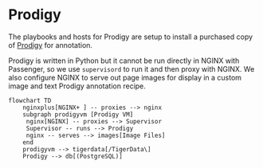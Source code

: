 # Prodigy

The playbooks and hosts for Prodigy are setup to install a purchased copy of
[Prodigy](https://prodi.gy/) for annotation.

Prodigy is written in Python but it cannot be run directly in NGINX with Passenger,
so we use `supervisord` to run it and then proxy with NGINX. We also configure
NGINX to serve out page images for display in a custom image and text Prodigy
annotation recipe.

```mermaid
flowchart TD
    nginxplus[NGINX+ ] -- proxies --> nginx
    subgraph prodigyvm [Prodigy VM]
     nginx[NGINX] -- proxies --> Supervisor
     Supervisor -- runs --> Prodigy
     nginx -- serves --> images[Image Files]
    end
    prodigyvm --> tigerdata[/TigerData\]
    Prodigy --> db[(PostgreSQL)]
```

